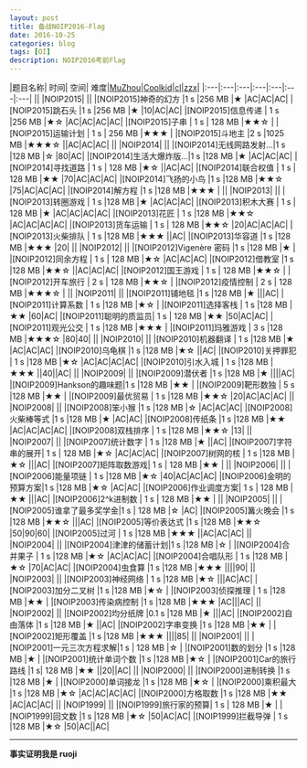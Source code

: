 ```yaml
---
layout: post
title: 备战NOIP2016-Flag
date: 2016-10-25
categories: blog
tags: [OI]
description: NOIP2016考前Flag
---
```


|题目名称|					时间|	空间|	难度|[MuZhou](http://cogs.pro/cogs/user/detail.php?uid=5358)|[Coolkid](http://cogs.pro/cogs/user/detail.php?uid=5328)|[cl](http://cogs.pro/cogs/user/detail.php?uid=5330)|[zzx](http://cogs.pro/cogs/user/detail.php?uid=5334)|
|:---|:---|:---|:---|:---|:---|:---|
||
|NOIP2015|
||
|[NOIP2015]神奇的幻方	|1 s 	|256 MB	|★  |AC|AC|AC|
|[NOIP2015]跳石头 		|1 s 	|256 MB 	|★  |10|AC|AC|
|[NOIP2015]信息传递	|	1 s 	|256 MB 	|★☆  |AC|AC|AC|AC|
|[NOIP2015]子串 		|	1 s |	128 MB 	|★★☆  |
|[NOIP2015]运输计划 	|	1 s |	256 MB 	|★★★  |
|[NOIP2015]斗地主 		|2 s 	|1025 MB	|★★★☆  ||AC|AC|AC|
||
|NOIP2014|
||
|[NOIP2014]无线网路发射...|1 s 	|128 MB 	|☆  |80|AC|
|[NOIP2014]生活大爆炸版...|1 s 	|128 MB 	|★  |AC|AC|AC|
|[NOIP2014]寻找道路 	|	1 s |	128 MB 	|★☆  ||AC|AC|
|[NOIP2014]联合权值 	|	1 s |	128 MB 	|★★  |70|AC|AC|AC|
|[NOIP2014]飞扬的小鸟 	|1 s 	|128 MB 	|★★☆  |75|AC|AC|AC|
|[NOIP2014]解方程 		|1 s 	|128 MB 	|★★★  |
||
|NOIP2013|
||
|[NOIP2013]转圈游戏	|	1 s 	|128 MB 	|★  |AC|AC|AC|
|[NOIP2013]积木大赛 	|	1 s |	128 MB 	|★  |AC|AC|AC|AC|
|[NOIP2013]花匠		|	1 s 	|128 MB 	|★★☆  |AC|AC|AC|AC|
|[NOIP2013]货车运输 	|	1 s |	128 MB 	|★★☆  |20|AC|AC|AC|
|[NOIP2013]火柴排队	|	1 s 	|128 MB 	|★★★  ||AC|
|[NOIP2013]华容道		|1 s 	|128 MB 	|★★★  |20|
||
|NOIP2012|
||
|[NOIP2012]Vigenère 密码 |1 s 	|128 MB 	|★  |
|[NOIP2012]同余方程 	|	1 s |	128 MB 	|★☆  |AC|AC|AC|
|[NOIP2012]借教室 		|1 s 	|128 MB 	|★★☆  ||AC|AC|AC|
|[NOIP2012]国王游戏 	|	1 s |	128 MB 	|★★☆  |
|[NOIP2012]开车旅行 	|	2 s |	128 MB 	|★★☆  |
|[NOIP2012]疫情控制 	|	2 s |	128 MB 	|★★★☆  |
||
|NOIP2011|
||
|[NOIP2011]铺地毯		|1 s 	|128 MB 	|★  |||AC|
|[NOIP2011]计算系数	|	1 s 	|128 MB 	|★☆  |
|[NOIP2011]选择客栈	|	1 s 	|128 MB 	|★★  |60|AC|
|[NOIP2011]聪明的质监员|	1 s |	128 MB 	|★★  |50|AC|AC|
|[NOIP2011]观光公交	|	1 s 	|128 MB 	|★★★  |
|[NOIP2011]玛雅游戏	|	3 s 	|128 MB 	|★★★☆  |80|40|
||
|NOIP2010|
||
|[NOIP2010]机器翻译	|	1 s 	|128 MB 	|★  |AC|AC|AC|
|[NOIP2010]乌龟棋		|1 s 	|128 MB 	|★☆  ||AC|
|[NOIP2010]关押罪犯	|	1 s 	|128 MB 	|★☆  |AC|AC|AC|AC|
|[NOIP2010]引水入城	|	1 s 	|128 MB 	|★★★  ||40||AC|
||
|NOIP2009|
||
|[NOIP2009]潜伏者		|1 s 	|128 MB 	|★  ||||AC|
|[NOIP2009]Hankson的趣味题|1 s 	|128 MB 	|★★  |
|[NOIP2009]靶形数独	|	5 s 	|128 MB 	|★★  |
|[NOIP2009]最优贸易	|	1 s 	|128 MB 	|★★☆  |20|AC|AC|AC|
||
|NOIP2008|
||
|[NOIP2008]笨小猴		|1 s 	|128 MB 	|☆  |AC|AC|AC|
|[NOIP2008]火柴棒等式	|1 s 	|128 MB 	|★  |AC|AC|
|[NOIP2008]传纸条		|1 s 	|128 MB 	|★★  |AC|AC|AC|AC|
|[NOIP2008]双栈排序	|	1 s 	|128 MB 	|★★☆  |13|
||
|NOIP2007|
||
|[NOIP2007]统计数字	|	1 s 	|128 MB 	|★  ||AC|
|[NOIP2007]字符串的展开|	1 s |	128 MB 	|★☆  |AC|AC|AC|
|[NOIP2007]树网的核	|	1 s 	|128 MB 	|★☆  |||AC|
|[NOIP2007]矩阵取数游戏|	1 s |	128 MB 	|★★  |
||
|NOIP2006|
||
|[NOIP2006]能量项链	|	1 s 	|128 MB 	|★☆  |40|AC|AC|AC|
|[NOIP2006]金明的预算方案|1 s 	|128 MB 	|★☆  |AC|AC|
|[NOIP2006]作业调度方案|	1 s |	128 MB 	|★★  |||AC|
|[NOIP2006]2^k进制数	|	1 s |	128 MB 	|★★  |
||
|NOIP2005|
||
|[NOIP2005]谁拿了最多奖学金|1 s |	128 MB 	|☆  |AC|
|[NOIP2005]篝火晚会		|1 s 	|128 MB 	|★★☆  |||AC|
|[NOIP2005]等价表达式	|1 s 	|128 MB 	|★★☆  |50|90|60|
|[NOIP2005]过河		|	1 s 	|128 MB 	|★★★  ||AC|AC|AC|
||
|NOIP2004|
||
|[NOIP2004]津津的储蓄计划|1 s 	|128 MB 	|☆  |
|[NOIP2004]合并果子	|	1 s 	|128 MB 	|★☆  |AC|AC|AC|
|[NOIP2004]合唱队形	|	1 s 	|128 MB 	|★☆  |70|AC|AC|
|[NOIP2004]虫食算		|1 s 	|128 MB 	|★★★  ||||90|
||
|NOIP2003|
||
|[NOIP2003]神经网络	|	1 s 	|128 MB 	|★☆  |||AC|AC|
|[NOIP2003]加分二叉树	|1 s 	|128 MB 	|★☆  |
|[NOIP2003]侦探推理	|	1 s 	|128 MB 	|★★  |
|[NOIP2003]传染病控制	|1 s 	|128 MB 	|★★★  |AC|||AC|
||
|NOIP2002|
||
|[NOIP2002]均分纸牌		|0.1 s 	|128 MB 	|★  |||AC|
|[NOIP2002]自由落体		|1 s 	|128 MB 	|★  ||AC|
|[NOIP2002]字串变换		|1 s 	|128 MB 	|★★  |
|[NOIP2002]矩形覆盖		|1 s 	|128 MB 	|★★★  ||||85|
||
|NOIP2001|
||
|[NOIP2001]一元三次方程求解|1 s |	128 MB 	|☆  |
|[NOIP2001]数的划分		|1 s 	|128 MB 	|★  |
|[NOIP2001]统计单词个数	|1 s 	|128 MB 	|★☆  |
|[NOIP2001]Car的旅行路线	|1 s| 	128 MB 	|★★  ||20||AC|
||
|NOIP2000|
||
|[NOIP2000]进制转换		|1 s 	|128 MB 	|★  |
|[NOIP2000]单词接龙		|1 s 	|128 MB 	|★☆  |
|[NOIP2000]乘积最大		|1 s 	|128 MB 	|★☆  |AC|AC|AC|AC|
|[NOIP2000]方格取数		|1 s 	|128 MB 	|★★  |AC|AC|AC|
||
|NOIP1999|
||
|[NOIP1999]旅行家的预算|	1 s |	128 MB 	|★  |
|[NOIP1999]回文数		|1 s 	|128 MB 	|★☆  |50|AC|AC|
|[NOIP1999]拦截导弹	|	1 s 	|128 MB 	|★☆  |50|AC||AC|

***

**事实证明我是 ruoji**  
